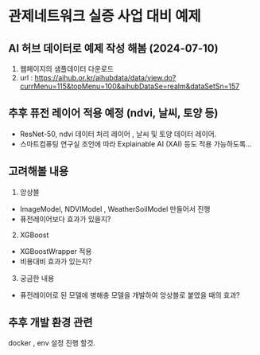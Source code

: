 # 관제네트워크 실증 사업 대비 예제

## AI 허브 데이터로 예제 작성 해봄 (2024-07-10)

1. 웹페이지의 샘플데이터 다운로드
2. url : https://aihub.or.kr/aihubdata/data/view.do?currMenu=115&topMenu=100&aihubDataSe=realm&dataSetSn=157

## 추후 퓨전 레이어 적용 예정 (ndvi, 날씨, 토양 등)

- ResNet-50, ndvi 데이터 처리 레이어 , 날씨 및 토양 데이터 레이어.
- 스마트컴퓨팅 연구실 조언에 따라 Explainable AI (XAI) 등도 적용 가능하도록...

## 고려해볼 내용

1. 앙상블

- ImageModel, NDVIModel , WeatherSoilModel 만들어서 진행
- 퓨전레이어보다 효과가 있을지?

2. XGBoost

- XGBoostWrapper 적용
- 비용대비 효과가 있는지?

3. 궁금한 내용

- 퓨전레이어로 된 모델에 병해충 모델을 개발하여 앙상블로 붙였을 때의 효과?

## 추후 개발 환경 관련

docker , env 설정 진행 할것.
